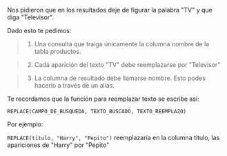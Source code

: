 Nos pidieron que en los resultados deje de figurar la palabra "TV" y que diga "Televisor".

Dado esto te pedimos:

> 1. Una consulta que traiga únicamente la columna nombre de la tabla productos.

> 2. Cada aparición del texto "TV" debe reemplazarse por "Televisor"

> 3. La columna de resultado debe llamarse nombre. Esto podes hacerlo a través de un alias.

Te recordamos que la función para reemplazar texto se escribe así:

`REPLACE(CAMPO_DE_BUSQUEDA, TEXTO_BUSCADO, TEXTO_REEMPLAZO)`

Por ejemplo:

`REPLACE(titulo, "Harry", "Pepito")` reemplazaría en la columna titulo, las apariciones de "Harry" por "Pepito"